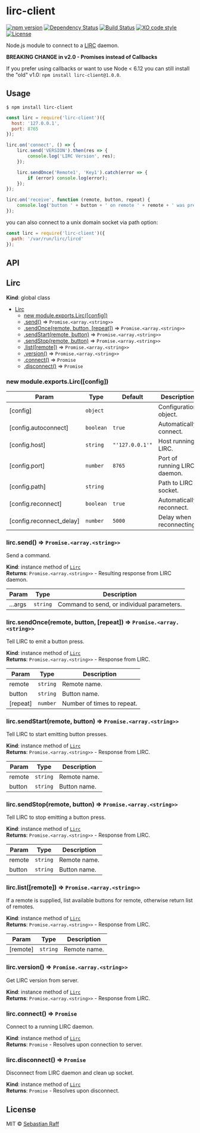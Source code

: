 # lirc-client

[![npm version](https://badge.fury.io/js/lirc-client.svg)](https://badge.fury.io/js/lirc-client) 
[![Dependency Status](https://img.shields.io/gemnasium/hobbyquaker/lirc-client.svg?maxAge=2592000)](https://gemnasium.com/github.com/hobbyquaker/lirc-client)
[![Build Status](https://travis-ci.org/hobbyquaker/lirc-client.svg?branch=master)](https://travis-ci.org/hobbyquaker/lirc-client)
[![XO code style](https://img.shields.io/badge/code_style-XO-5ed9c7.svg)](https://github.com/sindresorhus/xo)
[![License][mit-badge]][mit-url]


Node.js module to connect to a [LIRC](http://www.lirc.org/) daemon.

**BREAKING CHANGE in v2.0 - Promises instead of Callbacks**

If you prefer using callbacks or want to use Node < 6.12 you can still install the "old" v1.0: 
`npm install lirc-client@1.0.0`.


## Usage

`$ npm install lirc-client`

```Javascript
const lirc = require('lirc-client')({
  host: '127.0.0.1',
  port: 8765
});

lirc.on('connect', () => {
    lirc.send('VERSION').then(res => {
        console.log('LIRC Version', res);
    });

    lirc.sendOnce('Remote1', 'Key1').catch(error => {
        if (error) console.log(error);
    });
});

lirc.on('receive', function (remote, button, repeat) {
    console.log('button ' + button + ' on remote ' + remote + ' was pressed!');
});
```

you can also connect to a unix domain socket via path option:
```Javascript
const lirc = require('lirc-client')({
  path: '/var/run/lirc/lircd'
});
```

## API

<a name="Lirc"></a>

## Lirc
**Kind**: global class  

* [Lirc](#Lirc)
    * [new module.exports.Lirc([config])](#new_Lirc_new)
    * [.send()](#Lirc+send) ⇒ <code>Promise.&lt;array.&lt;string&gt;&gt;</code>
    * [.sendOnce(remote, button, [repeat])](#Lirc+sendOnce) ⇒ <code>Promise.&lt;array.&lt;string&gt;&gt;</code>
    * [.sendStart(remote, button)](#Lirc+sendStart) ⇒ <code>Promise.&lt;array.&lt;string&gt;&gt;</code>
    * [.sendStop(remote, button)](#Lirc+sendStop) ⇒ <code>Promise.&lt;array.&lt;string&gt;&gt;</code>
    * [.list([remote])](#Lirc+list) ⇒ <code>Promise.&lt;array.&lt;string&gt;&gt;</code>
    * [.version()](#Lirc+version) ⇒ <code>Promise.&lt;array.&lt;string&gt;&gt;</code>
    * [.connect()](#Lirc+connect) ⇒ <code>Promise</code>
    * [.disconnect()](#Lirc+disconnect) ⇒ <code>Promise</code>

<a name="new_Lirc_new"></a>

### new module.exports.Lirc([config])

| Param | Type | Default | Description |
| --- | --- | --- | --- |
| [config] | <code>object</code> |  | Configuration object. |
| [config.autoconnect] | <code>boolean</code> | <code>true</code> | Automatically connect. |
| [config.host] | <code>string</code> | <code>&quot;&#x27;127.0.0.1&#x27;&quot;</code> | Host running LIRC. |
| [config.port] | <code>number</code> | <code>8765</code> | Port of running LIRC daemon. |
| [config.path] | <code>string</code> |  | Path to LIRC socket. |
| [config.reconnect] | <code>boolean</code> | <code>true</code> | Automatically reconnect. |
| [config.reconnect_delay] | <code>number</code> | <code>5000</code> | Delay when reconnecting. |

<a name="Lirc+send"></a>

### lirc.send() ⇒ <code>Promise.&lt;array.&lt;string&gt;&gt;</code>
Send a command.

**Kind**: instance method of [<code>Lirc</code>](#Lirc)  
**Returns**: <code>Promise.&lt;array.&lt;string&gt;&gt;</code> - Resulting response from LIRC daemon.  

| Param | Type | Description |
| --- | --- | --- |
| ...args | <code>string</code> | Command to send, or individual parameters. |

<a name="Lirc+sendOnce"></a>

### lirc.sendOnce(remote, button, [repeat]) ⇒ <code>Promise.&lt;array.&lt;string&gt;&gt;</code>
Tell LIRC to emit a button press.

**Kind**: instance method of [<code>Lirc</code>](#Lirc)  
**Returns**: <code>Promise.&lt;array.&lt;string&gt;&gt;</code> - Response from LIRC.  

| Param | Type | Description |
| --- | --- | --- |
| remote | <code>string</code> | Remote name. |
| button | <code>string</code> | Button name. |
| [repeat] | <code>number</code> | Number of times to repeat. |

<a name="Lirc+sendStart"></a>

### lirc.sendStart(remote, button) ⇒ <code>Promise.&lt;array.&lt;string&gt;&gt;</code>
Tell LIRC to start emitting button presses.

**Kind**: instance method of [<code>Lirc</code>](#Lirc)  
**Returns**: <code>Promise.&lt;array.&lt;string&gt;&gt;</code> - Response from LIRC.  

| Param | Type | Description |
| --- | --- | --- |
| remote | <code>string</code> | Remote name. |
| button | <code>string</code> | Button name. |

<a name="Lirc+sendStop"></a>

### lirc.sendStop(remote, button) ⇒ <code>Promise.&lt;array.&lt;string&gt;&gt;</code>
Tell LIRC to stop emitting a button press.

**Kind**: instance method of [<code>Lirc</code>](#Lirc)  
**Returns**: <code>Promise.&lt;array.&lt;string&gt;&gt;</code> - Response from LIRC.  

| Param | Type | Description |
| --- | --- | --- |
| remote | <code>string</code> | Remote name. |
| button | <code>string</code> | Button name. |

<a name="Lirc+list"></a>

### lirc.list([remote]) ⇒ <code>Promise.&lt;array.&lt;string&gt;&gt;</code>
If a remote is supplied, list available buttons for remote, otherwise
return list of remotes.

**Kind**: instance method of [<code>Lirc</code>](#Lirc)  
**Returns**: <code>Promise.&lt;array.&lt;string&gt;&gt;</code> - Response from LIRC.  

| Param | Type | Description |
| --- | --- | --- |
| [remote] | <code>string</code> | Remote name. |

<a name="Lirc+version"></a>

### lirc.version() ⇒ <code>Promise.&lt;array.&lt;string&gt;&gt;</code>
Get LIRC version from server.

**Kind**: instance method of [<code>Lirc</code>](#Lirc)  
**Returns**: <code>Promise.&lt;array.&lt;string&gt;&gt;</code> - Response from LIRC.  
<a name="Lirc+connect"></a>

### lirc.connect() ⇒ <code>Promise</code>
Connect to a running LIRC daemon.

**Kind**: instance method of [<code>Lirc</code>](#Lirc)  
**Returns**: <code>Promise</code> - Resolves upon connection to server.  
<a name="Lirc+disconnect"></a>

### lirc.disconnect() ⇒ <code>Promise</code>
Disconnect from LIRC daemon and clean up socket.

**Kind**: instance method of [<code>Lirc</code>](#Lirc)  
**Returns**: <code>Promise</code> - Resolves upon disconnect.  


## License

MIT © [Sebastian Raff](https://hobbyquaker.github.io)

[mit-badge]: https://img.shields.io/badge/License-MIT-blue.svg?style=flat
[mit-url]: LICENSE

